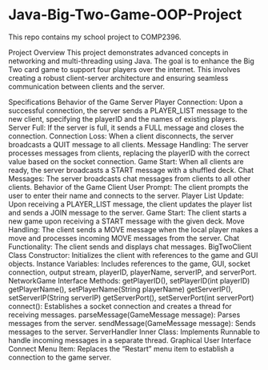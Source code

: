 # Java-Big-Two-Game-OOP-Project

This repo contains my school project to COMP2396. 

Project Overview
This project demonstrates advanced concepts in networking and multi-threading using Java. The goal is to enhance the Big Two card game to support four players over the internet. This involves creating a robust client-server architecture and ensuring seamless communication between clients and the server.

Specifications
Behavior of the Game Server
Player Connection: Upon a successful connection, the server sends a PLAYER_LIST message to the new client, specifying the playerID and the names of existing players.
Server Full: If the server is full, it sends a FULL message and closes the connection.
Connection Loss: When a client disconnects, the server broadcasts a QUIT message to all clients.
Message Handling: The server processes messages from clients, replacing the playerID with the correct value based on the socket connection.
Game Start: When all clients are ready, the server broadcasts a START message with a shuffled deck.
Chat Messages: The server broadcasts chat messages from clients to all other clients.
Behavior of the Game Client
User Prompt: The client prompts the user to enter their name and connects to the server.
Player List Update: Upon receiving a PLAYER_LIST message, the client updates the player list and sends a JOIN message to the server.
Game Start: The client starts a new game upon receiving a START message with the given deck.
Move Handling: The client sends a MOVE message when the local player makes a move and processes incoming MOVE messages from the server.
Chat Functionality: The client sends and displays chat messages.
BigTwoClient Class
Constructor: Initializes the client with references to the game and GUI objects.
Instance Variables: Includes references to the game, GUI, socket connection, output stream, playerID, playerName, serverIP, and serverPort.
NetworkGame Interface Methods:
getPlayerID(), setPlayerID(int playerID)
getPlayerName(), setPlayerName(String playerName)
getServerIP(), setServerIP(String serverIP)
getServerPort(), setServerPort(int serverPort)
connect(): Establishes a socket connection and creates a thread for receiving messages.
parseMessage(GameMessage message): Parses messages from the server.
sendMessage(GameMessage message): Sends messages to the server.
ServerHandler Inner Class: Implements Runnable to handle incoming messages in a separate thread.
Graphical User Interface
Connect Menu Item: Replaces the “Restart” menu item to establish a connection to the game server.
